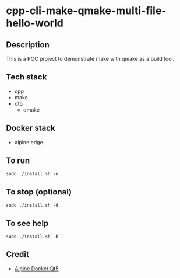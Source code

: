 # cpp-cli-make-qmake-multi-file-hello-world

## Description
This is a POC project to demonstrate 
make with qmake as a build tool.

## Tech stack
- cpp
- make
- qt5
    - qmake

## Docker stack
- alpine:edge

## To run
`sudo ./install.sh -u`

## To stop (optional)
`sudo ./install.sh -d`

## To see help
`sudo ./install.sh -h`

## Credit
- [Alpine Docker Qt5](https://github.com/kusharami/docker-qt5-alpine-dev)
